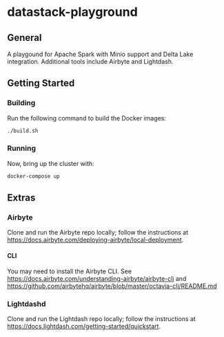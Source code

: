 # datastack-playground


## General

A playgound for Apache Spark with Minio support and Delta Lake integration. Additional tools include Airbyte and Lightdash.

## Getting Started

### Building

Run the following command to build the Docker images:
```bash
./build.sh
```

### Running

Now, bring up the cluster with:
```bash
docker-compose up
```

## Extras

### Airbyte

Clone and run the Airbyte repo locally; follow the instructions at https://docs.airbyte.com/deploying-airbyte/local-deployment.

#### CLI

You may need to install the Airbyte CLI. See https://docs.airbyte.com/understanding-airbyte/airbyte-cli and https://github.com/airbytehq/airbyte/blob/master/octavia-cli/README.md

### Lightdashd

Clone and run the Lightdash repo locally; follow the instructions at https://docs.lightdash.com/getting-started/quickstart.
